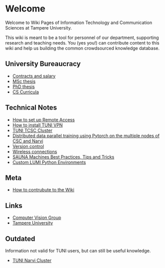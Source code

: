 # Welcome

Welcome to Wiki Pages of Information Technology and Communication Sciences at Tampere University.

This wiki is meant to be a tool for personnel of our department, supporting research and teaching needs. You (yes you!) can contribute content to this wiki and help us building the common crowdsourced knowledge database.

## University Bureaucracy

- [Contracts and salary](University-Bureaucracy/employee.md)
- [MSc thesis](University-Bureaucracy/msc_thesis.md)
- [PhD thesis](University-Bureaucracy/phd_thesis.md)
- [CS Curricula](University-Bureaucracy/cs_curricula.md)

## Technical Notes

- [How to set up Remote Access](Technical-Notes/how-to-set-up-remote-access.md)
- [How to install TUNI VPN](Technical-Notes/install-tuni-vpn.md)
- [TUNI TCSC Cluster](Technical-Notes/tuni-tcsc-cluster.md)
- [Distributed data parallel training using Pytorch on the multiple nodes of CSC and Narvi](Technical-Notes/Distributed_dataparallel_pytorch.md)
- [Version control](Technical-Notes/version_control.md)
- [Wireless connections](Technical-Notes/wifi.md)
- [SAUNA Machines Best Practices, Tips and Tricks](Technical-Notes/sauna-machines-tips-and-tricks.md)
- [Custom LUMI Python Environments](Technical-Notes/custom_LUMI_python_envs.md)

## Meta

- [How to contrubute to the Wiki](Meta/how-to-contribute.md)

## Links

- [Computer Vision Group](https://research.tuni.fi/vision/)
- [Tampere University](https://www.tuni.fi/en)

## Outdated
Information not valid for TUNI users, but can still be useful knowledge.

- [TUNI Narvi Cluster](X-Outdated/tuni-narvi-cluster.md)
